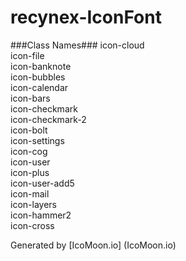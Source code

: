 recynex-IconFont
================

###Class Names###
icon-cloud    
icon-file    
icon-banknote   
icon-bubbles   
icon-calendar   
icon-bars    
icon-checkmark    
icon-checkmark-2   
icon-bolt    
icon-settings    
icon-cog    
icon-user  
icon-plus    
icon-user-add5   
icon-mail    
icon-layers   
icon-hammer2  
icon-cross


Generated by [IcoMoon.io] (IcoMoon.io)
